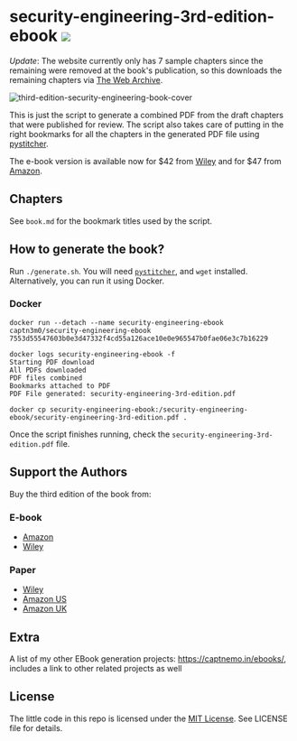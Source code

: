 # security-engineering-3rd-edition-ebook ![](https://img.shields.io/badge/Status-Working-green)

*Update*: The website currently only has 7 sample chapters since the remaining were removed at the book's publication, so this downloads the remaining chapters via [The Web Archive](https://web.archive.org/).

![third-edition-security-engineering-book-cover](cover-thumb.jpg)

This is just the script to generate a combined PDF from the draft chapters that were published for review. The script also takes care of putting in the right bookmarks for all the chapters in the generated PDF file using [pystitcher](https://pypi.org/project/pystitcher/).

The e-book version is available now for $42 from [Wiley](https://www.wiley.com/en-us/Security+Engineering%3A+A+Guide+to+Building+Dependable+Distributed+Systems%2C+3rd+Edition-p-9781119642817) and for $47 from [Amazon](https://www.amazon.com/Security-Engineering-Building-Dependable-Distributed-ebook/dp/B08P69FT4Q).

## Chapters

See `book.md` for the bookmark titles used by the script.

## How to generate the book?

Run `./generate.sh`. You will need [`pystitcher`](https://pypi.org/project/pystitcher/), and `wget` installed. Alternatively, you can run it using Docker.

### Docker

```
docker run --detach --name security-engineering-ebook captn3m0/security-engineering-ebook
7553d55547603b0e3d47332f4cd55a126ace10e0e965547b0fae06e3c7b16229

docker logs security-engineering-ebook -f
Starting PDF download
All PDFs downloaded
PDF files combined
Bookmarks attached to PDF
PDF File generated: security-engineering-3rd-edition.pdf

docker cp security-engineering-ebook:/security-engineering-ebook/security-engineering-3rd-edition.pdf .
```

Once the script finishes running, check the `security-engineering-3rd-edition.pdf` file.

## Support the Authors

Buy the third edition of the book from:

### E-book

- [Amazon](https://www.amazon.com/Security-Engineering-Building-Dependable-Distributed-ebook/dp/B08P69FT4Q)
- [Wiley](https://www.wiley.com/en-us/Security+Engineering%3A+A+Guide+to+Building+Dependable+Distributed+Systems%2C+3rd+Edition-p-9781119642817)

### Paper
- [Wiley](https://www.wiley.com/en-us/Security+Engineering:+A+Guide+to+Building+Dependable+Distributed+Systems,+3rd+Edition-p-9781119642787)
- [Amazon US](https://www.amazon.com/Security-Engineering-Building-Dependable-Distributed-dp-1119642787/dp/1119642787/rossandersshomep)
- [Amazon UK](https://www.amazon.co.uk/Security-Engineering-Building-Dependable-Distributed-dp-1119642787/dp/1119642787/rossandersshomep)

## Extra

A list of my other EBook generation projects: https://captnemo.in/ebooks/, includes a link to other related projects as well

## License

The little code in this repo is licensed under the [MIT License](https://nemo.mit-license.org/). See LICENSE file for details.
